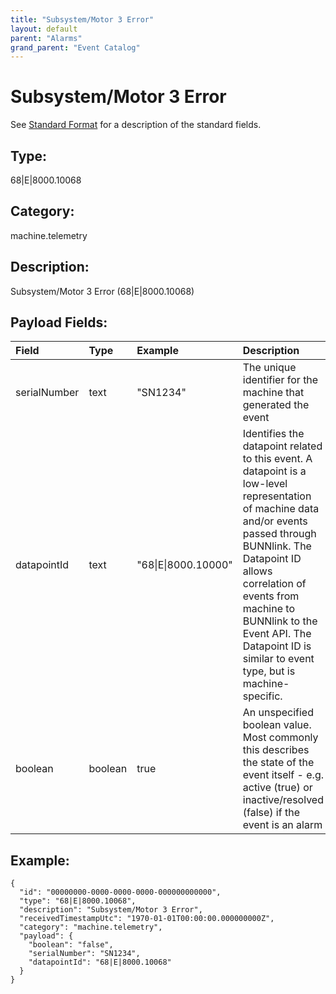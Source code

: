 ```yaml
---
title: "Subsystem/Motor 3 Error"
layout: default
parent: "Alarms"
grand_parent: "Event Catalog"
---
```


# Subsystem/Motor 3 Error

See [Standard Format](/event-subscriptions/event-format) for a description of the standard fields.

## Type:

68\|E\|8000.10068

## Category:

machine.telemetry

## Description: 

Subsystem/Motor 3 Error (68\|E\|8000.10068)

## Payload Fields:

| Field | Type | Example | Description |
|:------|:-----|:--------|:------------|
| serialNumber | text | "SN1234" | The unique identifier for the machine that generated the event |
| datapointId | text | "68\|E\|8000.10000" | Identifies the datapoint related to this event. A datapoint is a low-level representation of machine data and/or events passed through BUNNlink. The Datapoint ID allows correlation of events from machine to BUNNlink to the Event API. The Datapoint ID is similar to event type, but is machine-specific. |
| boolean | boolean | true | An unspecified boolean value. Most commonly this describes the state of the event itself - e.g. active (true) or inactive/resolved (false) if the event is an alarm |

## Example:

```
{
  "id": "00000000-0000-0000-0000-000000000000",
  "type": "68|E|8000.10068",
  "description": "Subsystem/Motor 3 Error",
  "receivedTimestampUtc": "1970-01-01T00:00:00.000000000Z",
  "category": "machine.telemetry",
  "payload": {
    "boolean": "false",
    "serialNumber": "SN1234",
    "datapointId": "68|E|8000.10068"
  }
}
```
